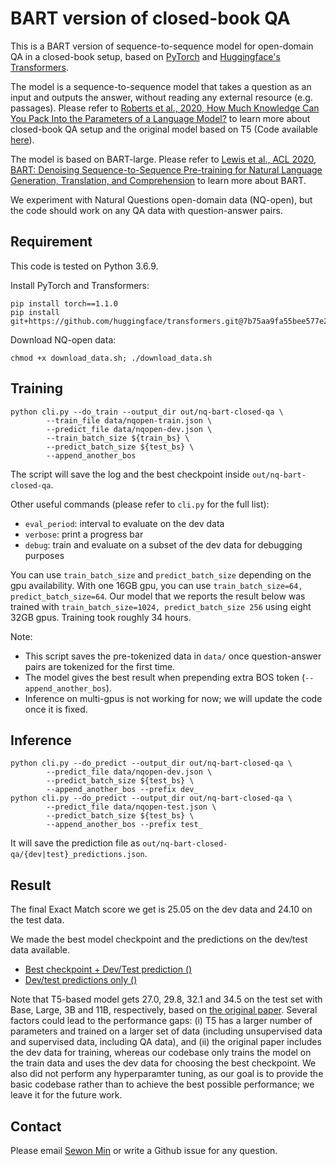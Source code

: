 # BART version of closed-book QA

This is a BART version of sequence-to-sequence model for open-domain QA in a closed-book setup, based on [PyTorch](https://pytorch.org/) and [Huggingface's Transformers](https://github.com/huggingface/transformers).

The model is a sequence-to-sequence model that takes a question as an input and outputs the answer, without reading any external resource (e.g. passages).
Please refer to [Roberts et al., 2020, How Much Knowledge Can You Pack Into the Parameters of a Language Model?](https://arxiv.org/abs/2002.08910) to learn more about closed-book QA setup and the original model based on T5 (Code available [here](https://colab.research.google.com/github/google-research/text-to-text-transfer-transformer/blob/master/notebooks/t5-trivia.ipynb)).

The model is based on BART-large. Please refer to [Lewis et al., ACL 2020, BART: Denoising Sequence-to-Sequence Pre-training for Natural Language Generation, Translation, and Comprehension](https://arxiv.org/abs/1910.13461) to learn more about BART.

We experiment with Natural Questions open-domain data (NQ-open), but the code should work on any QA data with question-answer pairs.


## Requirement

This code is tested on Python 3.6.9.

Install PyTorch and Transformers:
```
pip install torch==1.1.0
pip install git+https://github.com/huggingface/transformers.git@7b75aa9fa55bee577e2c7403301ed31103125a35
```

Download NQ-open data:
```
chmod +x download_data.sh; ./download_data.sh
```

## Training

```
python cli.py --do_train --output_dir out/nq-bart-closed-qa \
        --train_file data/nqopen-train.json \
        --predict_file data/nqopen-dev.json \
        --train_batch_size ${train_bs} \
        --predict_batch_size ${test_bs} \
        --append_another_bos
```

The script will save the log and the best checkpoint inside `out/nq-bart-closed-qa`.


Other useful commands (please refer to `cli.py` for the full list):
- `eval_period`: interval to evaluate on the dev data
- `verbose`: print a progress bar
- `debug`: train and evaluate on a subset of the dev data for debugging purposes

You can use `train_batch_size` and `predict_batch_size` depending on the gpu availability. With one 16GB gpu, you can use `train_batch_size=64, predict_batch_size=64`.
Our model that we reports the result below was trained with `train_batch_size=1024, predict_batch_size 256` using eight 32GB gpus. Training took roughly 34 hours.

Note:
- This script saves the pre-tokenized data in `data/` once question-answer pairs are tokenized for the first time.
- The model gives the best result when prepending extra BOS token (`--append_another_bos`).
- Inference on multi-gpus is not working for now; we will update the code once it is fixed.

## Inference

```
python cli.py --do_predict --output_dir out/nq-bart-closed-qa \
        --predict_file data/nqopen-dev.json \
        --predict_batch_size ${test_bs} \
        --append_another_bos --prefix dev_
python cli.py --do_predict --output_dir out/nq-bart-closed-qa \
        --predict_file data/nqopen-test.json \
        --predict_batch_size ${test_bs} \
        --append_another_bos --prefix test_
```

It will save the prediction file as `out/nq-bart-closed-qa/{dev|test}_predictions.json`.

## Result

The final Exact Match score we get is 25.05 on the dev data and 24.10 on the test data.

We made the best model checkpoint and the predictions on the dev/test data available.

- [Best checkpoint + Dev/Test prediction ()][1]
- [Dev/test predictions only ()][2]

Note that T5-based model gets 27.0, 29.8, 32.1 and 34.5 on the test set with Base, Large, 3B and 11B, respectively, based on [the original paper](https://arxiv.org/pdf/2002.08910.pdf). Several factors could lead to the performance gaps: (i) T5 has a larger number of parameters and trained on a larger set of data (including unsupervised data and supervised data, including QA data), and (ii) the original paper includes the dev data for training, whereas our codebase only trains the model on the train data and uses the dev data for choosing the best checkpoint.
We also did not perform any hyperparamter tuning, as our goal is to provide the basic codebase rather than to achieve the best possible performance; we leave it for the future work.

## Contact

Please email [Sewon Min](https://shmsw25.github.io) or write a Github issue for any question.


[1]: http://nlp.cs.washington.edu/ambigqa/models/nq-bart-closed-qa/nq-bart-closed-qa.zip
[2]: http://nlp.cs.washington.edu/ambigqa/models/nq-bart-closed-qa/predictions.zip


